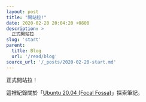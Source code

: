 ```yaml
---
layout: post
title: "開站拉!"
date: 2020-02-20 20:04:20 +0800
description: >
  正式開站拉
slug: 'start'
parent:
  title: Blog
  url: '/read/blog'
source_url: '/_posts/2020-02-20-start.md'  
---
```


正式開站拉！

這裡紀錄關於「[Ubuntu 20.04 (Focal Fossa)](https://wiki.ubuntu.com/FocalFossa)」探索筆記。
